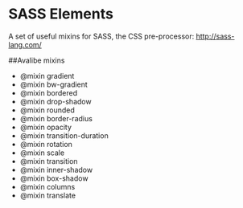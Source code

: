 SASS Elements
=============

A set of useful mixins for SASS, the CSS pre-processor: <http://sass-lang.com/>

##Avalibe mixins

- @mixin gradient
- @mixin bw-gradient
- @mixin bordered
- @mixin drop-shadow
- @mixin rounded
- @mixin border-radius
- @mixin opacity
- @mixin transition-duration
- @mixin rotation
- @mixin scale
- @mixin transition
- @mixin inner-shadow
- @mixin box-shadow
- @mixin columns
- @mixin translate
